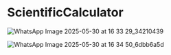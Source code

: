 # ScientificCalculator

![WhatsApp Image 2025-05-30 at 16 33 29_34210439](https://github.com/user-attachments/assets/5337de8a-eeac-4293-bdc7-0d3b4dec2858)

![WhatsApp Image 2025-05-30 at 16 34 50_6dbb6a5d](https://github.com/user-attachments/assets/88655315-328f-4fe3-a487-b652f15fde62)
